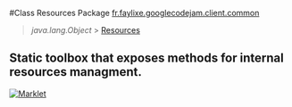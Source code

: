 #Class Resources
Package [fr.faylixe.googlecodejam.client.common](README.md)<br>

> *java.lang.Object* > [Resources](Resources.md)


Static toolbox that exposes methods for internal resources managment.
---

[![Marklet](https://img.shields.io/badge/Generated%20by-Marklet-green.svg)](https://github.com/Faylixe/marklet)